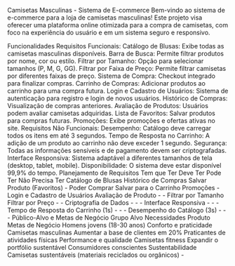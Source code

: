 Camisetas Masculinas - Sistema de E-commerce
Bem-vindo ao sistema de e-commerce para a loja de camisetas masculinas! Este projeto visa oferecer uma plataforma online otimizada para a compra de camisetas, com foco na experiência do usuário e em um sistema seguro e responsivo.

Funcionalidades
Requisitos Funcionais:
Catálogo de Blusas: Exibe todas as camisetas masculinas disponíveis.
Barra de Busca: Permite filtrar produtos por nome, cor ou estilo.
Filtrar por Tamanho: Opção para selecionar tamanhos (P, M, G, GG).
Filtrar por Faixa de Preço: Permite filtrar camisetas por diferentes faixas de preço.
Sistema de Compra: Checkout integrado para finalizar compras.
Carrinho de Compras: Adicionar produtos ao carrinho para uma compra futura.
Login e Cadastro de Usuários: Sistema de autenticação para registro e login de novos usuários.
Histórico de Compras: Visualização de compras anteriores.
Avaliação de Produtos: Usuários podem avaliar camisetas adquiridas.
Lista de Favoritos: Salvar produtos para compras futuras.
Promoções: Exibe promoções e ofertas ativas no site.
Requisitos Não Funcionais:
Desempenho: Catálogo deve carregar todos os itens em até 3 segundos.
Tempo de Resposta no Carrinho: A adição de um produto ao carrinho não deve exceder 1 segundo.
Segurança: Todas as informações sensíveis e de pagamento devem ser criptografadas.
Interface Responsiva: Sistema adaptável a diferentes tamanhos de tela (desktop, tablet, mobile).
Disponibilidade: O sistema deve estar disponível 99,9% do tempo.
Planejamento de Requisitos
Tem que Ter	Deve Ter	Pode Ter	Não Precisa Ter
Catálogo de Blusas	Histórico de Compras	Salvar Produto (Favoritos)	-
Poder Comprar	Salvar para o Carrinho	Promoções	-
Login e Cadastro de Usuários	Avaliação de Produto	-	-
Filtrar por Tamanho	Filtrar por Preço	-	-
Criptografia de Dados	-	-	-
Interface Responsiva	-	-	-
Tempo de Resposta do Carrinho (1s)	-	-	-
Desempenho do Catálogo (3s)	-	-	-
Público-Alvo e Metas de Negócio
Grupo Alvo	Necessidades	Produto	Metas de Negócio
Homens jovens (18-30 anos)	Conforto e praticidade	Camisetas masculinas	Aumentar a base de clientes em 20%
Praticantes de atividades físicas	Performance e qualidade	Camisetas fitness	Expandir o portfólio sustentável
Consumidores conscientes	Sustentabilidade	Camisetas sustentáveis (materiais reciclados ou orgânicos)	-

			

